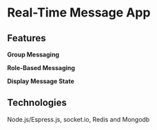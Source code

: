 # Real-Time Message App

## Features
**Group Messaging**

**Role-Based Messaging**

**Display Message State**

## Technologies
Node.js/Espress.js, socket.io, Redis and Mongodb